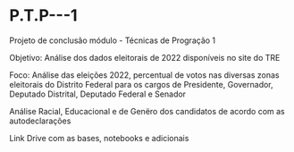 # P.T.P---1

Projeto de conclusão módulo - Técnicas de Progração 1 

Objetivo:
  Análise dos dados eleitorais de 2022 disponíveis no site do TRE 
  
 Foco:
  Análise das eleições 2022, percentual de votos nas diversas zonas eleitorais do Distrito Federal para os cargos de Presidente, Governador, Deputado Distrital, Deputado Federal e Senador 
  
  Análise Racial, Educacional e de Genëro dos candidatos de acordo com as autodeclarações
  
Link Drive com as bases, notebooks e adicionais
  
